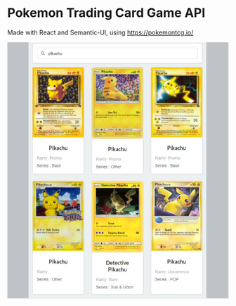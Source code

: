 # Pokemon Trading Card Game API

Made with React and Semantic-UI, using https://pokemontcg.io/

![resultat](./Resultat.JPG)

